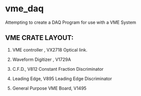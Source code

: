 vme_daq
=======

Attempting to create a DAQ Program for use with a VME System



VME CRATE LAYOUT:
-----------------

 1. VME controller , VX2718 
    Optical link.

 2. Waveform Digitizer , V1729A

 3. C.F.D., V812
    Constant Fraction Discriminator 

 4. Leading Edge, V895 
    Leading Edge Discriminator 
  
 5. General Purpose VME Board, V1495

